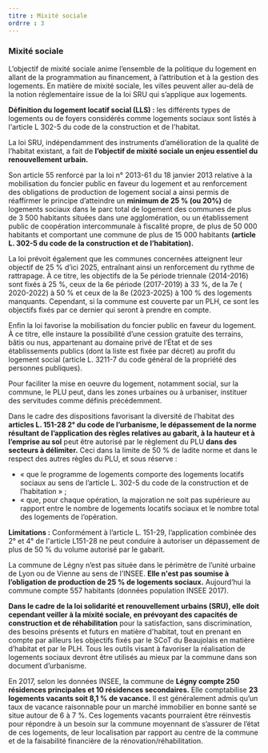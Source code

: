 ```yaml
---
titre : Mixité sociale
ordrre : 3
---
```

### Mixité sociale ###

L’objectif de mixité sociale anime l’ensemble de la politique du logement en allant de la programmation au
financement, à l’attribution et à la gestion des logements.
En matière de mixité sociale, les villes peuvent aller au-delà de la notion réglementaire issue de la loi SRU
qui s’applique aux logements.

**Définition du logement locatif social (LLS) :** les différents types de logements ou de foyers considérés
comme logements sociaux sont listés à l'article L 302-5 du code de la construction et de l'habitat.

La loi SRU, indépendamment des instruments d’amélioration de la qualité de l’habitat existant, a fait de
**l’objectif de mixité sociale un enjeu essentiel du renouvellement urbain.**

Son article 55 renforcé par la loi n° 2013-61 du 18 janvier 2013 relative à la mobilisation du foncier public
en faveur du logement et au renforcement des obligations de production de logement social a ainsi permis
de réaffirmer le principe d’atteindre un **minimum de 25 % (ou 20%)** de logements sociaux dans le parc
total de logement des communes de plus de 3 500 habitants situées dans une agglomération, ou un
établissement public de coopération intercommunale à fiscalité propre, de plus de 50 000 habitants et
comportant une commune de plus de 15 000 habitants **(article L. 302-5 du code de la construction et
de l’habitation).**

La loi prévoit également que les communes concernées atteignent leur objectif de 25 % d’ici 2025,
entraînant ainsi un renforcement du rythme de rattrapage. À ce titre, les objectifs de la 5e période triennale
(2014-2016) sont fixés à 25 %, ceux de la 6e période (2017-2019) à 33 %, de la 7e ( 2020-2022) à 50 % et
ceux de la 8e (2023-2025) à 100 % des logements manquants. Cependant, si la commune est couverte par
un PLH, ce sont les objectifs fixés par ce dernier qui seront à prendre en compte.

Enfin la loi favorise la mobilisation du foncier public en faveur du logement. À ce titre, elle instaure la
possibilité d’une cession gratuite des terrains, bâtis ou nus, appartenant au domaine privé de l’État et de
ses établissements publics (dont la liste est fixée par décret) au profit du logement social (article L. 3211-7
du code général de la propriété des personnes publiques).

Pour faciliter la mise en oeuvre du logement, notamment social, sur la commune, le PLU peut, dans les
zones urbaines ou à urbaniser, instituer des servitudes comme définis précédemment.

Dans le cadre des dispositions favorisant la diversité de l’habitat des **articles L. 151-28 2° du code de
l’urbanisme, le dépassement de la norme résultant de l’application des règles relatives au gabarit,
à la hauteur et à l’emprise au sol** peut être autorisé par le règlement du PLU **dans des secteurs à
délimiter.** Ceci dans la limite de 50 % de ladite norme et dans le respect des autres règles du PLU, et
sous réserve :
- « que le programme de logements comporte des logements locatifs sociaux au sens de l’article
L. 302-5 du code de la construction et de l’habitation » ;
- « que, pour chaque opération, la majoration ne soit pas supérieure au rapport entre le nombre de
logements locatifs sociaux et le nombre total des logements de l’opération.

**Limitations :** Conformément à l’article L. 151-29, l’application combinée des 2° et 4° de l'article L151-28
ne peut conduire à autoriser un dépassement de plus de 50 % du volume autorisé par le gabarit.

La commune de Légny n’est pas située dans le périmètre de l’unité urbaine de Lyon ou de Vienne au sens
de l’INSEE. **Elle n'est pas soumise à l’obligation de production de 25 % de logements sociaux.**
Aujourd’hui la commune compte 557 habitants (données population INSEE 2017).

**Dans le cadre de la loi solidarité et renouvellement urbains (SRU), elle doit cependant veiller à la
mixité sociale, en prévoyant des capacités de construction et de réhabilitation** pour la
satisfaction, sans discrimination, des besoins présents et futurs en matière d'habitat, tout en prenant en
compte par ailleurs les objectifs fixés par le SCoT du Beaujolais en matière d’habitat et par le PLH. Tous
les outils visant à favoriser la réalisation de logements sociaux devront être utilisés au mieux par la
commune dans son document d’urbanisme.

En 2017, selon les données INSEE, la commune de **Légny compte 250 résidences principales et 10
résidences secondaires.** Elle comptabilise **23 logements vacants soit 8,1 % de vacance.** Il est
généralement admis qu’un taux de vacance raisonnable pour un marché immobilier en bonne santé se
situe autour de 6 à 7 %. Ces logements vacants pourraient être réinvestis pour répondre à un besoin sur la
commune moyennant de s’assurer de l’état de ces logements, de leur localisation par rapport au centre de
la commune et de la faisabilité financière de la rénovation/réhabilitation.
